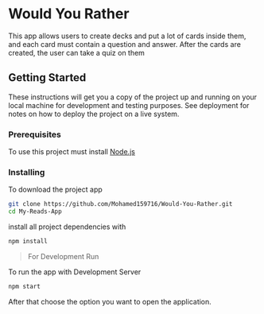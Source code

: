 # Would You Rather

This app allows users to create decks and put a lot of cards inside them, and each card must contain a question and answer. After the cards are created, the user can take a quiz on them

## Getting Started

These instructions will get you a copy of the project up and running on your local machine for development and testing purposes. See deployment for notes on how to deploy the project on a live system.

### **Prerequisites**

To use this project must install [Node.js](https://nodejs.org/en/)

### **Installing**

To download the project app

```bash
git clone https://github.com/Mohamed159716/Would-You-Rather.git
cd My-Reads-App
```

install all project dependencies with

```bash
npm install
```

> For Development Run

To run the app with Development Server

```bash
npm start
```

After that choose the option you want to open the application.
